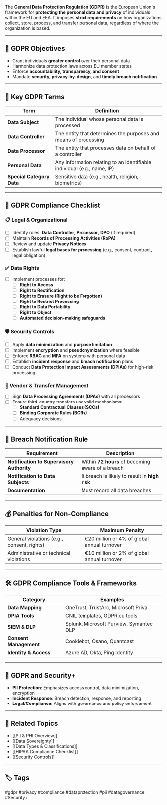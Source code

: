 The **General Data Protection Regulation (GDPR)** is the European Union's framework for **protecting the personal data and privacy** of individuals within the EU and EEA. It imposes **strict requirements** on how organizations collect, store, process, and transfer personal data, regardless of where the organization is based.

---

## 🎯 GDPR Objectives

- Grant individuals **greater control** over their personal data
- Harmonize data protection laws across EU member states
- Enforce **accountability, transparency, and consent**
- Mandate **security, privacy-by-design**, and **timely breach notification**

---

## 🧠 Key GDPR Terms

| Term                      | Definition                                                                 |
|---------------------------|----------------------------------------------------------------------------|
| **Data Subject**           | The individual whose personal data is processed                           |
| **Data Controller**        | The entity that determines the purposes and means of processing            |
| **Data Processor**         | The entity that processes data on behalf of a controller                   |
| **Personal Data**          | Any information relating to an identifiable individual (e.g., name, IP)    |
| **Special Category Data**  | Sensitive data (e.g., health, religion, biometrics)                        |

---

## 🔐 GDPR Compliance Checklist

### 📋 Legal & Organizational

- [ ] Identify roles: **Data Controller**, **Processor**, **DPO** (if required)
- [ ] Maintain **Records of Processing Activities (RoPA)**
- [ ] Review and update **Privacy Notices**
- [ ] Establish lawful **legal bases for processing** (e.g., consent, contract, legal obligation)

### ✅ Data Rights

- [ ] Implement processes for:
  - [ ] **Right to Access**
  - [ ] **Right to Rectification**
  - [ ] **Right to Erasure (Right to be Forgotten)**
  - [ ] **Right to Restrict Processing**
  - [ ] **Right to Data Portability**
  - [ ] **Right to Object**
  - [ ] **Automated decision-making safeguards**

### 🛡️ Security Controls

- [ ] Apply **data minimization** and **purpose limitation**
- [ ] Implement **encryption** and **pseudonymization** where feasible
- [ ] Enforce **RBAC** and **MFA** on systems with personal data
- [ ] Establish **incident response** and **breach notification** plans
- [ ] Conduct **Data Protection Impact Assessments (DPIAs)** for high-risk processing

### 🔁 Vendor & Transfer Management

- [ ] Sign **Data Processing Agreements (DPAs)** with all processors
- [ ] Ensure third-country transfers use valid mechanisms:
  - [ ] **Standard Contractual Clauses (SCCs)**
  - [ ] **Binding Corporate Rules (BCRs)**
  - [ ] Adequacy decisions

---

## 🚨 Breach Notification Rule

| Requirement                        | Description                                           |
|------------------------------------|-------------------------------------------------------|
| **Notification to Supervisory Authority** | Within **72 hours** of becoming aware of a breach |
| **Notification to Data Subjects**  | If breach is likely to result in **high risk**       |
| **Documentation**                  | Must record all data breaches                        |

---

## 💰 Penalties for Non-Compliance

| Violation Type                                   | Maximum Penalty                                |
|--------------------------------------------------|-------------------------------------------------|
| General violations (e.g., consent, rights)        | €20 million or 4% of global annual turnover     |
| Administrative or technical violations            | €10 million or 2% of global annual turnover     |

---

## 🛠 GDPR Compliance Tools & Frameworks

| Category                | Examples                                             |
|-------------------------|------------------------------------------------------|
| **Data Mapping**        | OneTrust, TrustArc, Microsoft Priva                 |
| **DPIA Tools**          | CNIL templates, GDPR.eu tools                       |
| **SIEM & DLP**          | Splunk, Microsoft Purview, Symantec DLP             |
| **Consent Management**  | Cookiebot, Osano, Quantcast                         |
| **Identity & Access**   | Azure AD, Okta, Ping Identity                        |

---

## 🧩 GDPR and Security+

- **PII Protection**: Emphasizes access control, data minimization, encryption
- **Incident Response**: Breach detection, response, and reporting
- **Legal/Compliance**: Aligns with governance and policy enforcement

---

## 📎 Related Topics

- [[PII & PHI Overview]]
- [[Data Sovereignty]]
- [[Data Types & Classifications]]
- [[HIPAA Compliance Checklist]]
- [[Security Controls]]

---

## 🏷 Tags

#gdpr #privacy #compliance #dataprotection #pii #datagovernance #Security+
